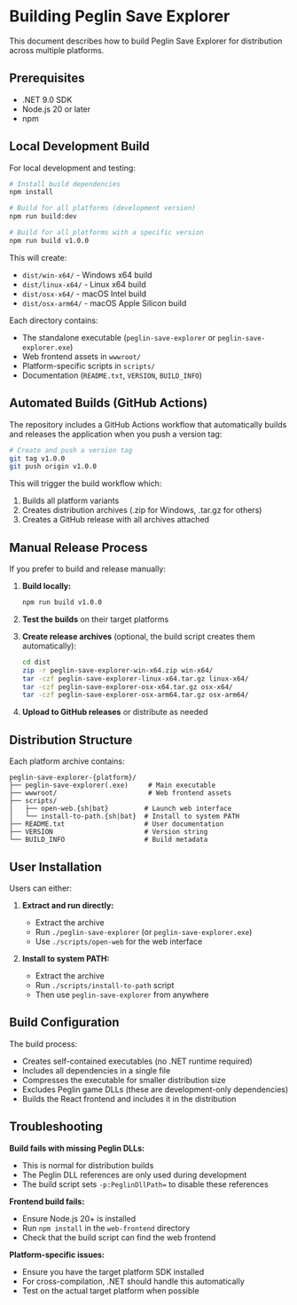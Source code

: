 # Building Peglin Save Explorer

This document describes how to build Peglin Save Explorer for distribution across multiple platforms.

## Prerequisites

- .NET 9.0 SDK
- Node.js 20 or later
- npm

## Local Development Build

For local development and testing:

```bash
# Install build dependencies
npm install

# Build for all platforms (development version)
npm run build:dev

# Build for all platforms with a specific version
npm run build v1.0.0
```

This will create:

- `dist/win-x64/` - Windows x64 build
- `dist/linux-x64/` - Linux x64 build
- `dist/osx-x64/` - macOS Intel build
- `dist/osx-arm64/` - macOS Apple Silicon build

Each directory contains:

- The standalone executable (`peglin-save-explorer` or `peglin-save-explorer.exe`)
- Web frontend assets in `wwwroot/`
- Platform-specific scripts in `scripts/`
- Documentation (`README.txt`, `VERSION`, `BUILD_INFO`)

## Automated Builds (GitHub Actions)

The repository includes a GitHub Actions workflow that automatically builds and releases the application when you push a version tag:

```bash
# Create and push a version tag
git tag v1.0.0
git push origin v1.0.0
```

This will trigger the build workflow which:

1. Builds all platform variants
2. Creates distribution archives (.zip for Windows, .tar.gz for others)
3. Creates a GitHub release with all archives attached

## Manual Release Process

If you prefer to build and release manually:

1. **Build locally:**

   ```bash
   npm run build v1.0.0
   ```

2. **Test the builds** on their target platforms

3. **Create release archives** (optional, the build script creates them automatically):

   ```bash
   cd dist
   zip -r peglin-save-explorer-win-x64.zip win-x64/
   tar -czf peglin-save-explorer-linux-x64.tar.gz linux-x64/
   tar -czf peglin-save-explorer-osx-x64.tar.gz osx-x64/
   tar -czf peglin-save-explorer-osx-arm64.tar.gz osx-arm64/
   ```

4. **Upload to GitHub releases** or distribute as needed

## Distribution Structure

Each platform archive contains:

```
peglin-save-explorer-{platform}/
├── peglin-save-explorer(.exe)     # Main executable
├── wwwroot/                       # Web frontend assets
├── scripts/
│   ├── open-web.{sh|bat}         # Launch web interface
│   └── install-to-path.{sh|bat}  # Install to system PATH
├── README.txt                    # User documentation
├── VERSION                       # Version string
└── BUILD_INFO                    # Build metadata
```

## User Installation

Users can either:

1. **Extract and run directly:**

   - Extract the archive
   - Run `./peglin-save-explorer` (or `peglin-save-explorer.exe`)
   - Use `./scripts/open-web` for the web interface

2. **Install to system PATH:**
   - Extract the archive
   - Run `./scripts/install-to-path` script
   - Then use `peglin-save-explorer` from anywhere

## Build Configuration

The build process:

- Creates self-contained executables (no .NET runtime required)
- Includes all dependencies in a single file
- Compresses the executable for smaller distribution size
- Excludes Peglin game DLLs (these are development-only dependencies)
- Builds the React frontend and includes it in the distribution

## Troubleshooting

**Build fails with missing Peglin DLLs:**

- This is normal for distribution builds
- The Peglin DLL references are only used during development
- The build script sets `-p:PeglinDllPath=` to disable these references

**Frontend build fails:**

- Ensure Node.js 20+ is installed
- Run `npm install` in the `web-frontend` directory
- Check that the build script can find the web frontend

**Platform-specific issues:**

- Ensure you have the target platform SDK installed
- For cross-compilation, .NET should handle this automatically
- Test on the actual target platform when possible
